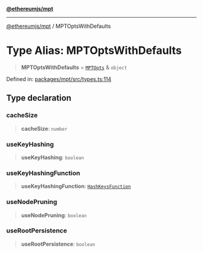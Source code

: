 [**@ethereumjs/mpt**](../README.md)

***

[@ethereumjs/mpt](../README.md) / MPTOptsWithDefaults

# Type Alias: MPTOptsWithDefaults

> **MPTOptsWithDefaults** = [`MPTOpts`](../interfaces/MPTOpts.md) & `object`

Defined in: [packages/mpt/src/types.ts:114](https://github.com/ethereumjs/ethereumjs-monorepo/blob/master/packages/mpt/src/types.ts#L114)

## Type declaration

### cacheSize

> **cacheSize**: `number`

### useKeyHashing

> **useKeyHashing**: `boolean`

### useKeyHashingFunction

> **useKeyHashingFunction**: [`HashKeysFunction`](HashKeysFunction.md)

### useNodePruning

> **useNodePruning**: `boolean`

### useRootPersistence

> **useRootPersistence**: `boolean`
